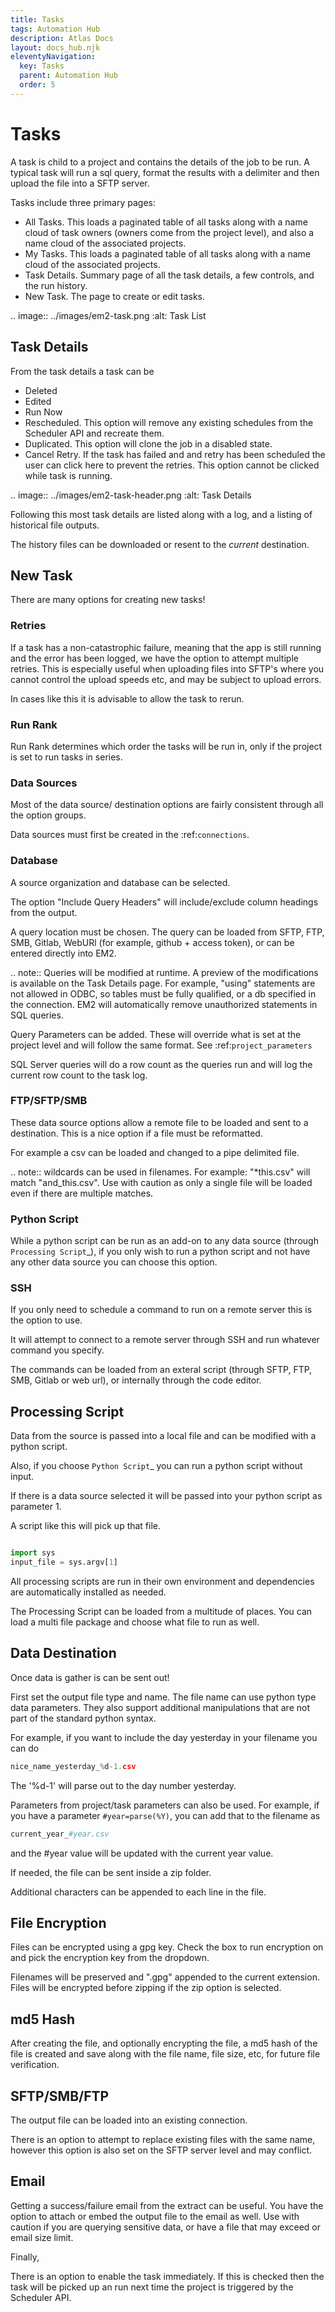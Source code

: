 ```yaml
---
title: Tasks
tags: Automation Hub
description: Atlas Docs
layout: docs_hub.njk
eleventyNavigation:
  key: Tasks
  parent: Automation Hub
  order: 5
---
```


# Tasks

A task is child to a project and contains the details of the job to be run. A typical task will run a sql query, format the results with a delimiter and then upload the file into a SFTP server.

Tasks include three primary pages:

- All Tasks. This loads a paginated table of all tasks along with a name cloud of task owners (owners come from the project level), and also a name cloud of the associated projects.
- My Tasks. This loads a paginated table of all tasks along with a name cloud of the associated projects.
- Task Details. Summary page of all the task details, a few controls, and the run history.
- New Task. The page to create or edit tasks.

.. image:: ../images/em2-task.png
  :alt: Task List

## Task Details

From the task details a task can be

- Deleted
- Edited
- Run Now
- Rescheduled. This option will remove any existing schedules from the Scheduler API and recreate them.
- Duplicated. This option will clone the job in a disabled state.
- Cancel Retry. If the task has failed and and retry has been scheduled the user can click here to prevent the retries. This option cannot be clicked while task is running.

.. image:: ../images/em2-task-header.png
  :alt: Task Details

Following this most task details are listed along with a log, and a listing of historical file outputs.

The history files can be downloaded or resent to the *current* destination.


## New Task

There are many options for creating new tasks!

### Retries

If a task has a non-catastrophic failure, meaning that the app is still running and the error has been logged, we have the option to attempt multiple retries. This is especially useful when uploading files into SFTP's where you cannot control the upload speeds etc, and may be subject to upload errors.

In cases like this it is advisable to allow the task to rerun.

### Run Rank

Run Rank determines which order the tasks will be run in, only if the project is set to run tasks in series.

### Data Sources

Most of the data source/ destination options are fairly consistent through all the option groups.

Data sources must first be created in the :ref:`connections`.

### Database

A source organization and database can be selected.

The option "Include Query Headers" will include/exclude column headings from the output.

A query location must be chosen. The query can be loaded from SFTP, FTP, SMB, Gitlab, WebURl (for example, github + access token), or can be entered directly into EM2.

.. note:: Queries will be modified at runtime. A preview of the modifications is available on the Task Details page. For example, "using" statements are not allowed in ODBC, so tables must be fully qualified, or a db specified in the connection. EM2 will automatically remove unauthorized statements in SQL queries.

Query Parameters can be added. These will override what is set at the project level and will follow the same format. See :ref:`project_parameters`

SQL Server queries will do a row count as the queries run and will log the current row count to the task log.

### FTP/SFTP/SMB

These data source options allow a remote file to be loaded and sent to a destination. This is a nice option if a file must be reformatted.

For example a csv can be loaded and changed to a pipe delimited file.

.. note:: wildcards can be used in filenames. For example: "\*this.csv" will match "and_this.csv". Use with caution as only a single file will be loaded even if there are multiple matches.

### Python Script

While a python script can be run as an add-on to any data source (through `Processing Script`_), if you only wish to run a python script and not have any other data source you can choose this option.


### SSH

If you only need to schedule a command to run on a remote server this is the option to use.

It will attempt to connect to a remote server through SSH and run whatever command you specify.

The commands can be loaded from an exteral script (through SFTP, FTP, SMB, Gitlab or web url), or internally through the code editor.

## Processing Script

Data from the source is passed into a local file and can be modified with a python script.

Also, if you choose `Python Script`_ you can run a python script without input.

If there is a data source selected it will be passed into your python script as parameter 1.

A script like this will pick up that file.

``` python

import sys
input_file = sys.argv[1]
```

All processing scripts are run in their own environment and dependencies are automatically installed as needed.

The Processing Script can be loaded from a multitude of places. You can load a multi file package and choose what file to run as well.


## Data Destination

Once data is gather is can be sent out!

First set the output file type and name. The file name can use python type data parameters. They also support additional manipulations that are not part of the standard python syntax.

For example, if you want to include the day yesterday in your filename you can do

``` python
nice_name_yesterday_%d-1.csv
```

The '%d-1' will parse out to the day number yesterday.

Parameters from project/task parameters can also be used. For example, if you have a parameter `#year=parse(%Y)`, you can add that to the filename as

``` python
current_year_#year.csv
```

and the #year value will be updated with the current year value.

If needed, the file can be sent inside a zip folder.

Additional characters can be appended to each line in the file.

## File Encryption

Files can be encrypted using a gpg key. Check the box to run encryption on and pick the encryption key from the dropdown.

Filenames will be preserved and ".gpg" appended to the current extension. Files will be encrypted before zipping if the zip option is selected.

## md5 Hash

After creating the file, and optionally encrypting the file, a md5 hash of the file is created and save along with the file name, file size, etc, for future file verification.

## SFTP/SMB/FTP

The output file can be loaded into an existing connection.

There is an option to attempt to replace existing files with the same name, however this option is also set on the SFTP server level and may conflict.

## Email

Getting a success/failure email from the extract can be useful. You have the option to attach or embed the output file to the email as well. Use with caution if you are querying sensitive data, or have a file that may exceed or email size limit.

Finally,

There is an option to enable the task immediately. If this is checked then the task will be picked up an run next time the project is triggered by the Scheduler API.
